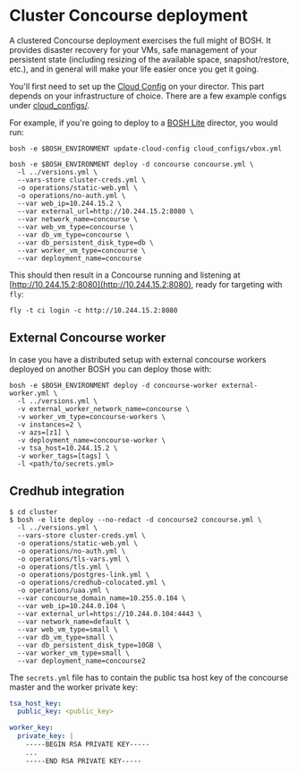 # Cluster Concourse deployment

A clustered Concourse deployment exercises the full might of BOSH. It
provides disaster recovery for your VMs, safe management of your
persistent state (including resizing of the available space,
snapshot/restore, etc.), and in general will make your life easier once
you get it going.

You'll first need to set up the [Cloud
Config](http://bosh.io/docs/cloud-config.html) on your director. This part
depends on your infrastructure of choice. There are a few example configs under
[cloud_configs/](cloud_configs/).

For example, if you're going to deploy to a [BOSH
Lite](http://bosh.io/docs/bosh-lite.html) director, you would run:

```shell
bosh -e $BOSH_ENVIRONMENT update-cloud-config cloud_configs/vbox.yml

bosh -e $BOSH_ENVIRONMENT deploy -d concourse concourse.yml \
  -l ../versions.yml \
  --vars-store cluster-creds.yml \
  -o operations/static-web.yml \
  -o operations/no-auth.yml \
  --var web_ip=10.244.15.2 \
  --var external_url=http://10.244.15.2:8080 \
  --var network_name=concourse \
  --var web_vm_type=concourse \
  --var db_vm_type=concourse \
  --var db_persistent_disk_type=db \
  --var worker_vm_type=concourse \
  --var deployment_name=concourse
```

This should then result in a Concourse running and listening at
[http://10.244.15.2:8080](http://10.244.15.2:8080), ready for targeting
with `fly`:

```shell
fly -t ci login -c http://10.244.15.2:8080
```

## External Concourse worker

In case you have a distributed setup with external concourse workers deployed on another BOSH
you can deploy those with:
```shell
bosh -e $BOSH_ENVIRONMENT deploy -d concourse-worker external-worker.yml \
  -l ../versions.yml \
  -v external_worker_network_name=concourse \
  -v worker_vm_type=concourse-workers \
  -v instances=2 \
  -v azs=[z1] \
  -v deployment_name=concourse-worker \
  -v tsa_host=10.244.15.2 \
  -v worker_tags=[tags] \
  -l <path/to/secrets.yml>
```

## Credhub integration 
```shell
$ cd cluster
$ bosh -e lite deploy --no-redact -d concourse2 concourse.yml \
  -l ../versions.yml \
  --vars-store cluster-creds.yml \
  -o operations/static-web.yml \
  -o operations/no-auth.yml \
  -o operations/tls-vars.yml \
  -o operations/tls.yml \
  -o operations/postgres-link.yml \
  -o operations/credhub-colocated.yml \
  -o operations/uaa.yml \
  --var concourse_domain_name=10.255.0.104 \
  --var web_ip=10.244.0.104 \
  --var external_url=https://10.244.0.104:4443 \
  --var network_name=default \
  --var web_vm_type=small \
  --var db_vm_type=small \
  --var db_persistent_disk_type=10GB \
  --var worker_vm_type=small \
  --var deployment_name=concourse2
```

The `secrets.yml` file has to contain the public tsa host key of the concourse master and the worker private
key:

```yaml
tsa_host_key:
  public_key: <public_key>

worker_key:
  private_key: |
    -----BEGIN RSA PRIVATE KEY-----
    ...
    -----END RSA PRIVATE KEY-----
```
